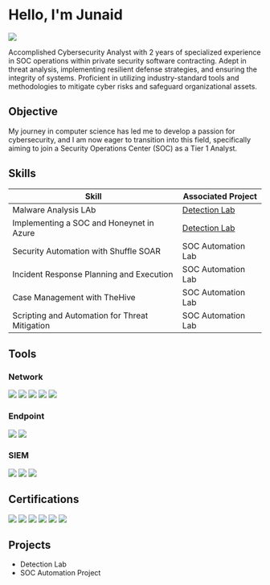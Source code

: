 # Hello, I'm Junaid


<a href="https://linkedin.com/in/junaid-ahmed-anon"><img src="https://img.shields.io/badge/-LinkedIn-0072b1?&style=for-the-badge&logo=linkedin&logoColor=white" /></a>

Accomplished Cybersecurity Analyst with 2 years of specialized experience in SOC operations within private security software contracting. Adept in threat analysis, implementing resilient defense strategies, and ensuring the integrity of systems. Proficient in utilizing industry-standard tools and methodologies to mitigate cyber risks and safeguard organizational assets.

## Objective

My journey in computer science has led me to develop a passion for cybersecurity, and I am now eager to transition into this field, specifically aiming to join a Security Operations Center (SOC) as a Tier 1 Analyst.

## Skills

| Skill                                         | Associated Project         |
|-----------------------------------------------|----------------------------|
| Malware Analysis LAb          | <a href="https://github.com/SJA-ANON/Malware-Analysis-Lab">Detection Lab</a>|
| Implementing a SOC and Honeynet in Azure  | <a href="https://github.com/SJA-ANON/SIEM-Honeypot-SOC">Detection Lab</a>|
| Security Automation with Shuffle SOAR         | SOC Automation Lab|
| Incident Response Planning and Execution      | SOC Automation Lab|
| Case Management with TheHive                  | SOC Automation Lab|
| Scripting and Automation for Threat Mitigation | SOC Automation Lab|

## Tools

### Network
<div>
    <img src="https://img.shields.io/badge/-Wireshark-1679A7?&style=for-the-badge&logo=Wireshark&logoColor=white" />
    <img src="https://img.shields.io/badge/-Burp%20Suite-DD0A73?&style=for-the-badge&logo=Burp%20Suite&logoColor=white" />
    <img src="https://img.shields.io/badge/-Nmap-005580?&style=for-the-badge&logo=Nmap&logoColor=white" />
    <img src="https://img.shields.io/badge/-Nessus-00C4F1?&style=for-the-badge&logo=Nessus&logoColor=white" />
    <img src="https://img.shields.io/badge/-Zeek-777BB4?&style=for-the-badge&logo=Zeek&logoColor=white" />
</div>

### Endpoint
<div>
    <img src="https://img.shields.io/badge/-Microsoft_Defender_for_Endpoint-00A4EF?&style=for-the-badge&logo=Microsoft&logoColor=white" />
    <img src="https://img.shields.io/badge/-Velociraptor-4B275F?&style=for-the-badge&logo=Velociraptor&logoColor=white" />
</div>

### SIEM
<div>
    <img src="https://img.shields.io/badge/-Microsoft_Sentinel-0078D4?&style=for-the-badge&logo=Microsoft&logoColor=white" />
    <img src="https://img.shields.io/badge/-Splunk-000000?&style=for-the-badge&logo=Splunk&logoColor=white" />
    <img src="https://img.shields.io/badge/-Elastic-005571?&style=for-the-badge&logo=Elastic&logoColor=white" />
</div>

## Certifications
<div>
<img src="https://img.shields.io/badge/-Security%2B-FF0000?&style=for-the-badge&logo=CompTIA&logoColor=white" />
<img src="https://img.shields.io/badge/-Splunk-000000?&style=for-the-badge&logo=Splunk&logoColor=white" />
<img src="https://img.shields.io/badge/-Network%2B-007ACC?&style=for-the-badge&logo=CompTIA&logoColor=white" />
<img src="https://img.shields.io/badge/-A%2B-4D4D4D?&style=for-the-badge&logo=CompTIA&logoColor=white" />
<img src="https://img.shields.io/badge/-CCNA-006400?&style=for-the-badge&logoColor=white" />
<img src="https://img.shields.io/badge/-CCSK-000080?&style=for-the-badge&logoColor=white" />
</div>

## Projects
- Detection Lab
- SOC Automation Project
